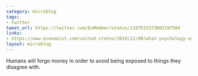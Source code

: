 ```yaml
---
category: microblog
tags:
- twitter
tweet_url: https://twitter.com/ExMember/status/1197532373602197504
links:
- https://www.economist.com/united-states/2018/12/08/what-psychology-experiments-tell-you-about-why-people-deny-facts
layout: microblog
---
```

Humans will forgo money in order to avoid being exposed to things they disagree with.
